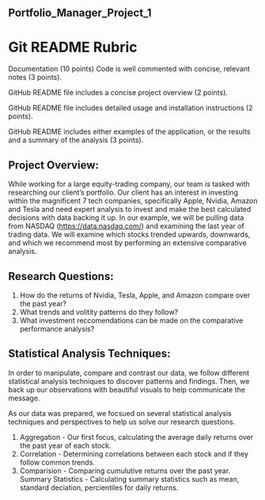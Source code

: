 ## Portfolio_Manager_Project_1
# Git README Rubric

Documentation (10 points)
Code is well commented with concise, relevant notes (3 points).

GitHub README file includes a concise project overview (2 points).

GitHub README file includes detailed usage and installation instructions (2 points).

GitHub README includes either examples of the application, or the results and a summary of the analysis (3 points).

## Project Overview:

While working for a large equity-trading company, our team is tasked with researching our client’s portfolio. Our client has an interest in investing within the magnificent 7 tech companies, specifically Apple, Nvidia, Amazon  and Tesla and need expert analysis to invest and make the best calculated decisions with data backing it up. In our example, we will be pulling data from NASDAQ (https://data.nasdaq.com/) and examining the last year of trading data. We will examine which stocks trended upwards, downwards, and which we recommend most by performing an extensive comparative analysis.

## Research Questions:

1) How do the returns of Nvidia, Tesla, Apple, and Amazon compare over  the past year?
2) What trends and volitity patterns do they follow?
3) What investment reccomendations can be made on the comparative performance analysis?

## Statistical Analysis Techniques:

In order to manipulate, compare and contrast our data, we follow different statistical analysis techniques to discover patterns and findings. Then, we back up our observations with beautiful visuals to help communicate the message.

As our data was prepared, we focsued on several statistical analysis techniques and perspectives to help us solve our research questions.
1) Aggregation - Our first focus, calculating the average daily returns over the past year of each stock.
2) Correlation - Determining correlations between each stock and if they follow common trends.
3) Comparision - Comparing cumulutive returns over the past year.
Summary Statistics - Calculating summary statistics such as mean, standard deciation, percientiles for daily returns.
